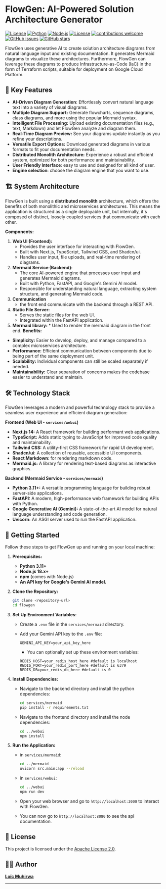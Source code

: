 # FlowGen: AI-Powered Solution Architecture Generator

[![License](https://img.shields.io/badge/license-MIT-blue.svg)](https://opensource.org/licenses/MIT)
[![Python](https://img.shields.io/badge/python-3.11+-blue?logo=python)](https://www.python.org/)
[![Node.js](https://img.shields.io/badge/node-18.x-green?logo=node.js)](https://nodejs.org/)
[![License](https://img.shields.io/badge/License-Apache%202.0-orange.svg)](https://opensource.org/licenses/Apache-2.0)
[![contributions welcome](https://img.shields.io/badge/contributions-welcome-brightgreen.svg?style=flat)](https://github.com/justmeloic/flowgen/issues)
[![GitHub issues](https://img.shields.io/github/issues/justmeloic/flowgen)](https://github.com/justmeloic/flowgen/issues)
[![GitHub stars](https://img.shields.io/github/stars/justmeloic/flowgen)](https://github.com/justmeloic/flowgen/stargazers)

FlowGen uses generative AI to create solution architecture diagrams from natural language input and existing documentation. It generates Mermaid diagrams to visualize these architectures. Furthermore, FlowGen can leverage these diagrams to produce Infrastructure-as-Code (IaC) in the form of Terraform scripts, suitable for deployment on Google Cloud Platform.

## 🌟 Key Features

- **AI-Driven Diagram Generation:** Effortlessly convert natural language text into a variety of visual diagrams.
- **Multiple Diagram Support:** Generate flowcharts, sequence diagrams, class diagrams, and more using the popular Mermaid syntax.
- **Intelligent File Processing:** Upload existing documentation files (e.g., text, Markdown) and let FlowGen analyze and diagram them.
- **Real-Time Diagram Preview:** See your diagrams update instantly as you refine your descriptions.
- **Versatile Export Options:** Download generated diagrams in various formats to fit your documentation needs.
- **Distributed Monolith Architecture:** Experience a robust and efficient system, optimized for both performance and maintainability.
- **User Friendly Interface**: easy to use and designed for all kind of user.
- **Engine selection**: choose the diagram engine that you want to use.

## 🏗️ System Architecture

FlowGen is built using a **distributed monolith** architecture, which offers the benefits of both monolithic and microservices architectures. This means the application is structured as a single deployable unit, but internally, it's composed of distinct, loosely coupled services that communicate with each other.

**Components:**

1.  **Web UI (Frontend):**
    - Provides the user interface for interacting with FlowGen.
    - Built with Next.js, TypeScript, Tailwind CSS, and Shadcn/ui.
    - Handles user input, file uploads, and real-time rendering of diagrams.
2.  **Mermaid Service (Backend):**
    - The core AI-powered engine that processes user input and generates Mermaid diagrams.
    - Built with Python, FastAPI, and Google's Gemini AI model.
    - Responsible for understanding natural language, extracting system structure, and generating Mermaid code.
3.  **Communication**
    - the front end communicate with the backend through a REST API.
4.  **Static File Server:**
    - Serves the static files for the web UI.
    - Integrated within the FastAPI application.
5.  **Mermaid library:** \* Used to render the mermaid diagram in the front end.
    **Benefits:**

- **Simplicity:** Easier to develop, deploy, and manage compared to a complex microservices architecture.
- **Performance:** Efficient communication between components due to being part of the same deployment unit.
- **Scalability:** Individual components can still be scaled separately if needed.
- **Maintainability:** Clear separation of concerns makes the codebase easier to understand and maintain.

## 🛠️ Technology Stack

FlowGen leverages a modern and powerful technology stack to provide a seamless user experience and efficient diagram generation:

**Frontend (Web UI - `services/webui`)**

- **Next.js 14:** A React framework for building performant web applications.
- **TypeScript:** Adds static typing to JavaScript for improved code quality and maintainability.
- **Tailwind CSS:** A utility-first CSS framework for rapid UI development.
- **Shadcn/ui:** A collection of reusable, accessible UI components.
- **React Markdown**: for rendering markdown code.
- **Mermaid.js:** A library for rendering text-based diagrams as interactive graphics.

**Backend (Mermaid Service - `services/mermaid`)**

- **Python 3.11+:** A versatile programming language for building robust server-side applications.
- **FastAPI:** A modern, high-performance web framework for building APIs with Python.
- **Google Generative AI (Gemini):** A state-of-the-art AI model for natural language understanding and code generation.
- **Uvicorn:** An ASGI server used to run the FastAPI application.

## 🚀 Getting Started

Follow these steps to get FlowGen up and running on your local machine:

1.  **Prerequisites:**

    - **Python 3.11+**
    - **Node.js 18.x+**
    - **npm** (comes with Node.js)
    - **An API key for Google's Gemini AI model.**

2.  **Clone the Repository:**

    ```bash
    git clone <repository-url>
    cd flowgen
    ```

3.  **Set Up Environment Variables:**

    - Create a `.env` file in the `services/mermaid` directory.
    - Add your Gemini API key to the `.env` file:

      ```
      GEMINI_API_KEY=your_api_key_here
      ```

      - You can optionally set up these environment variables:

      ```
      REDIS_HOST=your_redis_host_here #default is localhost
      REDIS_PORT=your_redis_port_here #default is 6379
      REDIS_DB=your_redis_db_here #default is 0
      ```

4.  **Install Dependencies:**

    - Navigate to the backend directory and install the python dependencies:

      ```bash
      cd services/mermaid
      pip install -r requirements.txt
      ```

    - Navigate to the frontend directory and install the node dependencies:

      ```bash
      cd ../webui
      npm install
      ```

5.  **Run the Application:**

    - in `services/mermaid`:

      ```bash
      cd ../mermaid
      uvicorn src.main:app --reload
      ```

    - in `services/webui`:
      ```bash
      cd ../webui
      npm run dev
      ```
    - Open your web browser and go to `http://localhost:3000` to interact with FlowGen.
    - You can now go to `http://localhost:8080` to see the api documentation.

## 📄 License

This project is licensed under the [Apache License 2.0](https://opensource.org/licenses/Apache-2.0).

## 🧑‍💻 Author

**[Loïc Muhirwa](https://github.com/justmeloic/)**

---
